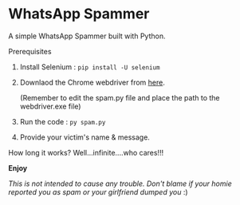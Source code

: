 # WhatsApp Spammer
A simple WhatsApp Spammer built with Python.

Prerequisites
1) Install Selenium : `pip install -U selenium`

2) Downlaod the Chrome webdriver from [here](https://chromedriver.chromium.org/downloads).
   
   (Remember to edit the spam.py file and place the path to the webdriver.exe file)

3) Run the code : `py spam.py`

4) Provide your victim's name & message.

How long it works? Well...infinite....who cares!!!

**Enjoy**

*This is not intended to cause any trouble. Don't blame if your homie reported you as spam or your girlfriend dumped you* :) 

